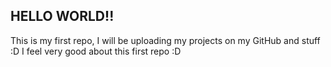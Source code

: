 ## HELLO WORLD!!
This is my first repo, I will be uploading my projects on my GitHub and stuff :D
I feel very good about this first repo :D